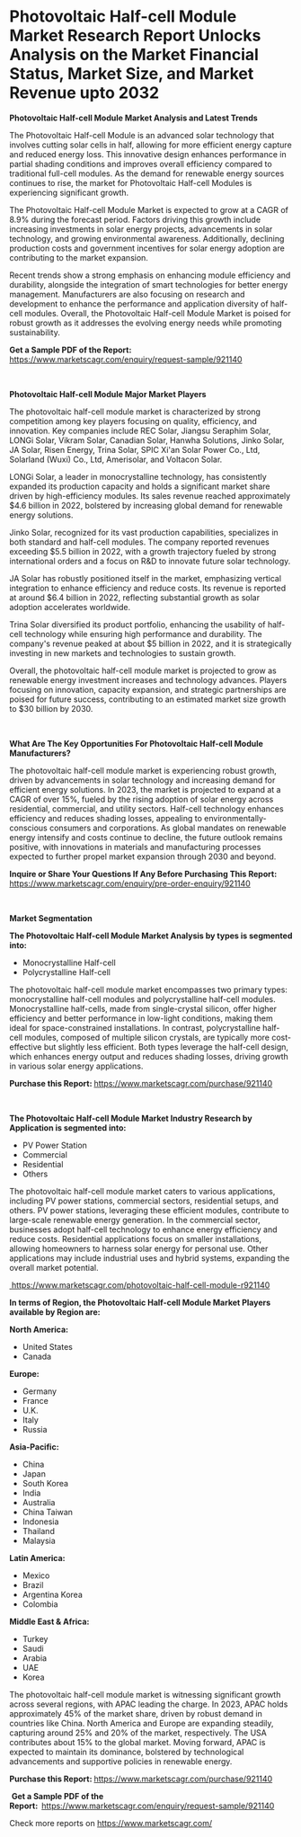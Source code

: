 <p><h1>Photovoltaic Half-cell Module Market Research Report Unlocks Analysis on the Market Financial Status, Market Size, and Market Revenue upto 2032</h1></p><p><strong>Photovoltaic Half-cell Module Market Analysis and Latest Trends</strong></p>
<p><p>The Photovoltaic Half-cell Module is an advanced solar technology that involves cutting solar cells in half, allowing for more efficient energy capture and reduced energy loss. This innovative design enhances performance in partial shading conditions and improves overall efficiency compared to traditional full-cell modules. As the demand for renewable energy sources continues to rise, the market for Photovoltaic Half-cell Modules is experiencing significant growth.</p><p>The Photovoltaic Half-cell Module Market is expected to grow at a CAGR of 8.9% during the forecast period. Factors driving this growth include increasing investments in solar energy projects, advancements in solar technology, and growing environmental awareness. Additionally, declining production costs and government incentives for solar energy adoption are contributing to the market expansion.</p><p>Recent trends show a strong emphasis on enhancing module efficiency and durability, alongside the integration of smart technologies for better energy management. Manufacturers are also focusing on research and development to enhance the performance and application diversity of half-cell modules. Overall, the Photovoltaic Half-cell Module Market is poised for robust growth as it addresses the evolving energy needs while promoting sustainability.</p></p>
<p><strong>Get a Sample PDF of the Report:&nbsp;</strong> <a href="https://www.marketscagr.com/enquiry/request-sample/921140?utm_campaign=1126&utm_medium=2&utm_source=Github&utm_content=ia&utm_term=01022025&utm_id=photovoltaic-half-cell-module">https://www.marketscagr.com/enquiry/request-sample/921140</a></p>
<p>&nbsp;</p>
<p><strong>Photovoltaic Half-cell Module Major Market Players</strong></p>
<p><p>The photovoltaic half-cell module market is characterized by strong competition among key players focusing on quality, efficiency, and innovation. Key companies include REC Solar, Jiangsu Seraphim Solar, LONGi Solar, Vikram Solar, Canadian Solar, Hanwha Solutions, Jinko Solar, JA Solar, Risen Energy, Trina Solar, SPIC Xi'an Solar Power Co., Ltd, Solarland (Wuxi) Co., Ltd, Amerisolar, and Voltacon Solar.</p><p>LONGi Solar, a leader in monocrystalline technology, has consistently expanded its production capacity and holds a significant market share driven by high-efficiency modules. Its sales revenue reached approximately $4.6 billion in 2022, bolstered by increasing global demand for renewable energy solutions.</p><p>Jinko Solar, recognized for its vast production capabilities, specializes in both standard and half-cell modules. The company reported revenues exceeding $5.5 billion in 2022, with a growth trajectory fueled by strong international orders and a focus on R&D to innovate future solar technology.</p><p>JA Solar has robustly positioned itself in the market, emphasizing vertical integration to enhance efficiency and reduce costs. Its revenue is reported at around $6.4 billion in 2022, reflecting substantial growth as solar adoption accelerates worldwide.</p><p>Trina Solar diversified its product portfolio, enhancing the usability of half-cell technology while ensuring high performance and durability. The company's revenue peaked at about $5 billion in 2022, and it is strategically investing in new markets and technologies to sustain growth.</p><p>Overall, the photovoltaic half-cell module market is projected to grow as renewable energy investment increases and technology advances. Players focusing on innovation, capacity expansion, and strategic partnerships are poised for future success, contributing to an estimated market size growth to $30 billion by 2030.</p></p>
<p>&nbsp;</p>
<p><strong>What Are The Key Opportunities For Photovoltaic Half-cell Module Manufacturers?</strong></p>
<p><p>The photovoltaic half-cell module market is experiencing robust growth, driven by advancements in solar technology and increasing demand for efficient energy solutions. In 2023, the market is projected to expand at a CAGR of over 15%, fueled by the rising adoption of solar energy across residential, commercial, and utility sectors. Half-cell technology enhances efficiency and reduces shading losses, appealing to environmentally-conscious consumers and corporations. As global mandates on renewable energy intensify and costs continue to decline, the future outlook remains positive, with innovations in materials and manufacturing processes expected to further propel market expansion through 2030 and beyond.</p></p>
<p><strong>Inquire or Share Your Questions If Any Before Purchasing This Report:</strong> <a href="https://www.marketscagr.com/enquiry/pre-order-enquiry/921140?utm_campaign=1126&utm_medium=2&utm_source=Github&utm_content=ia&utm_term=01022025&utm_id=photovoltaic-half-cell-module">https://www.marketscagr.com/enquiry/pre-order-enquiry/921140</a></p>
<p>&nbsp;</p>
<p><strong>Market Segmentation</strong></p>
<p><strong>The Photovoltaic Half-cell Module Market Analysis by types is segmented into:</strong></p>
<p><ul><li>Monocrystalline Half-cell</li><li>Polycrystalline Half-cell</li></ul></p>
<p><p>The photovoltaic half-cell module market encompasses two primary types: monocrystalline half-cell modules and polycrystalline half-cell modules. Monocrystalline half-cells, made from single-crystal silicon, offer higher efficiency and better performance in low-light conditions, making them ideal for space-constrained installations. In contrast, polycrystalline half-cell modules, composed of multiple silicon crystals, are typically more cost-effective but slightly less efficient. Both types leverage the half-cell design, which enhances energy output and reduces shading losses, driving growth in various solar energy applications.</p></p>
<p><strong>Purchase this Report:&nbsp;</strong><a href="https://www.marketscagr.com/purchase/921140?utm_campaign=1126&utm_medium=2&utm_source=Github&utm_content=ia&utm_term=01022025&utm_id=photovoltaic-half-cell-module">https://www.marketscagr.com/purchase/921140</a></p>
<p>&nbsp;</p>
<p><strong>The Photovoltaic Half-cell Module Market Industry Research by Application is segmented into:</strong></p>
<p><ul><li>PV Power Station</li><li>Commercial</li><li>Residential</li><li>Others</li></ul></p>
<p><p>The photovoltaic half-cell module market caters to various applications, including PV power stations, commercial sectors, residential setups, and others. PV power stations, leveraging these efficient modules, contribute to large-scale renewable energy generation. In the commercial sector, businesses adopt half-cell technology to enhance energy efficiency and reduce costs. Residential applications focus on smaller installations, allowing homeowners to harness solar energy for personal use. Other applications may include industrial uses and hybrid systems, expanding the overall market potential.</p></p>
<p><a href="https://www.marketscagr.com/photovoltaic-half-cell-module-r921140?utm_campaign=1126&utm_medium=2&utm_source=Github&utm_content=ia&utm_term=01022025&utm_id=photovoltaic-half-cell-module">&nbsp;https://www.marketscagr.com/photovoltaic-half-cell-module-r921140</a></p>
<p><strong>In terms of Region, the Photovoltaic Half-cell Module Market Players available by Region are:</strong></p>
<p>
    <p> <strong> North America: </strong>
        <ul>
            <li>United States</li>
            <li>Canada</li>
        </ul>
        </p> 
    <p> <strong> Europe: </strong>
        <ul>
            <li>Germany</li>
            <li>France</li>
            <li>U.K.</li>
            <li>Italy</li>
            <li>Russia</li>
        </ul>
        </p> 
    <p> <strong> Asia-Pacific: </strong>
        <ul>
            <li>China</li>
            <li>Japan</li>
            <li>South Korea</li>
            <li>India</li>
            <li>Australia</li>
            <li>China Taiwan</li>
            <li>Indonesia</li>
            <li>Thailand</li>
            <li>Malaysia</li>
        </ul>
        </p> 
    <p> <strong> Latin America: </strong>
        <ul>
            <li>Mexico</li>
            <li>Brazil</li>
            <li>Argentina Korea</li>
            <li>Colombia</li>
        </ul>
        </p> 
    <p> <strong> Middle East & Africa: </strong>
        <ul>
            <li>Turkey</li>
            <li>Saudi</li>
            <li>Arabia</li>
            <li>UAE</li>
            <li>Korea</li>
        </ul>
    </p>
    </p>
<p><p>The photovoltaic half-cell module market is witnessing significant growth across several regions, with APAC leading the charge. In 2023, APAC holds approximately 45% of the market share, driven by robust demand in countries like China. North America and Europe are expanding steadily, capturing around 25% and 20% of the market, respectively. The USA contributes about 15% to the global market. Moving forward, APAC is expected to maintain its dominance, bolstered by technological advancements and supportive policies in renewable energy.</p></p>
<p><strong>Purchase this Report: </strong><a href="https://www.marketscagr.com/purchase/921140?utm_campaign=1126&utm_medium=2&utm_source=Github&utm_content=ia&utm_term=01022025&utm_id=photovoltaic-half-cell-module">https://www.marketscagr.com/purchase/921140</a></p>
<p>&nbsp;<strong>Get a Sample PDF of the Report:&nbsp;&nbsp;</strong><a href="https://www.marketscagr.com/enquiry/request-sample/921140?utm_campaign=1126&utm_medium=2&utm_source=Github&utm_content=ia&utm_term=01022025&utm_id=photovoltaic-half-cell-module">https://www.marketscagr.com/enquiry/request-sample/921140</a></p>
<p><strong></strong></p>
<p>Check more reports on <a href="https://www.marketscagr.com/?utm_campaign=1126&utm_medium=2&utm_source=Github&utm_content=ia&utm_term=01022025&utm_id=photovoltaic-half-cell-module">https://www.marketscagr.com/</a></p>